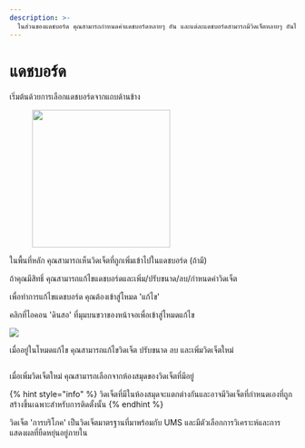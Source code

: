 ```yaml
---
description: >-
  ในส่วนของแดชบอร์ด คุณสามารถกำหนดค่าแดชบอร์ดหลายๆ อัน และแต่ละแดชบอร์ดสามารถมีวิดเจ็ตหลายๆ อันได้
---
```


# แดชบอร์ด

เริ่มต้นด้วยการเลือกแดชบอร์ดจากแถบด้านข้าง

<div align="left"><figure><img src="../../.gitbook/assets/image (5).png" alt="" width="243"><figcaption></figcaption></figure></div>

ในพื้นที่หลัก คุณสามารถเห็นวิดเจ็ตที่ถูกเพิ่มเข้าไปในแดชบอร์ด (ถ้ามี)

ถ้าคุณมีสิทธิ์ คุณสามารถแก้ไขแดชบอร์ดและเพิ่ม/ปรับขนาด/ลบ/กำหนดค่าวิดเจ็ต

เพื่อทำการแก้ไขแดชบอร์ด คุณต้องเข้าสู่โหมด 'แก้ไข'

คลิกที่ไอคอน 'ดินสอ' ที่มุมบนขวาของหน้าจอเพื่อเข้าสู่โหมดแก้ไข

![](<../../.gitbook/assets/image (6).png>)

เมื่ออยู่ในโหมดแก้ไข คุณสามารถแก้ไขวิดเจ็ต ปรับขนาด ลบ และเพิ่มวิดเจ็ตใหม่

<figure><img src="../../.gitbook/assets/image (7).png" alt=""><figcaption></figcaption></figure>

เมื่อเพิ่มวิดเจ็ตใหม่ คุณสามารถเลือกจากห้องสมุดของวิดเจ็ตที่มีอยู่

{% hint style="info" %}
วิดเจ็ตที่มีในห้องสมุดจะแตกต่างกันและอาจมีวิดเจ็ตที่กำหนดเองที่ถูกสร้างขึ้นเฉพาะสำหรับการติดตั้งนั้น
{% endhint %}

วิดเจ็ต 'การบริโภค' เป็นวิดเจ็ตมาตรฐานที่มาพร้อมกับ UMS และมีตัวเลือกการวิเคราะห์และการแสดงผลที่ยืดหยุ่นอยู่ภายใน

<figure><img src="../../.gitbook/assets/image (8).png" alt=""><figcaption></figcaption></figure>